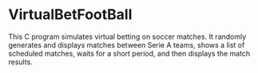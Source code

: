 # VirtualBetFootBall
This C program simulates virtual betting on soccer matches. It randomly generates and displays matches between Serie A teams, shows a list of scheduled matches, waits for a short period, and then displays the match results.
